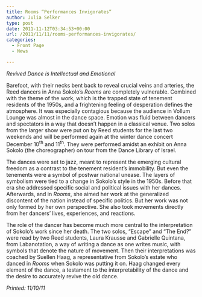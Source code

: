 ```yaml
---
title: Rooms “Performances Invigorates”
author: Julia Selker
type: post
date: 2011-11-12T03:34:53+00:00
url: /2011/11/11/rooms-performances-invigorates/
categories:
  - Front Page
  - News

---
```

_Revived Dance is Intellectual and Emotional_

Barefoot, with their necks bent back to reveal crucial veins and arteries, the Reed dancers in Anna Sokolo’s _Rooms_ are completely vulnerable. Combined with the theme of the work, which is the trapped state of tenement residents of the 1950s, and a frightening feeling of desperation defines the atmosphere. It was especially contagious because the audience in Vollum Lounge was almost in the dance space. Emotion was fluid between dancers and spectators in a way that doesn’t happen in a classical venue. Two solos from the larger show were put on by Reed students for the last two weekends and will be performed again at the winter dance concert December 10<sup>th</sup> and 11<sup>th</sup>. They were performed amidst an exhibit on Anna Sokolo (the choreographer) on tour from the Dance Library of Israel.

The dances were set to jazz, meant to represent the emerging cultural freedom as a contrast to the tenement resident’s immobility. But even the tenements were a symbol of postwar national unease. The layers of symbolism were tied to a change in Sokolo’s style in the 1950s. Before that era she addressed specific social and political issues with her dances. Afterwards, and in _Rooms_, she aimed her work at the generalized discontent of the nation instead of specific politics. But her work was not only formed by her own perspective. She also took movements directly from her dancers&#8217; lives, experiences, and reactions.

The role of the dancer has become much more central to the interpretation of Sokolo’s work since her death. The two solos, “Escape” and “The End?” were read by two Reed students, Laura Krausse and Gabrielle Quintana, from Labanotation, a way of writing a dance as one writes music, with symbols that denote the nature of movement. Then their interpretations was coached by Suellen Haag, a representative from Sokolo’s estate who danced in _Rooms_ when Sokolo was putting it on. Haag changed every element of the dance, a testament to the interpretability of the dance and the desire to accurately revive the old dance.

_Printed: 11/10/11_